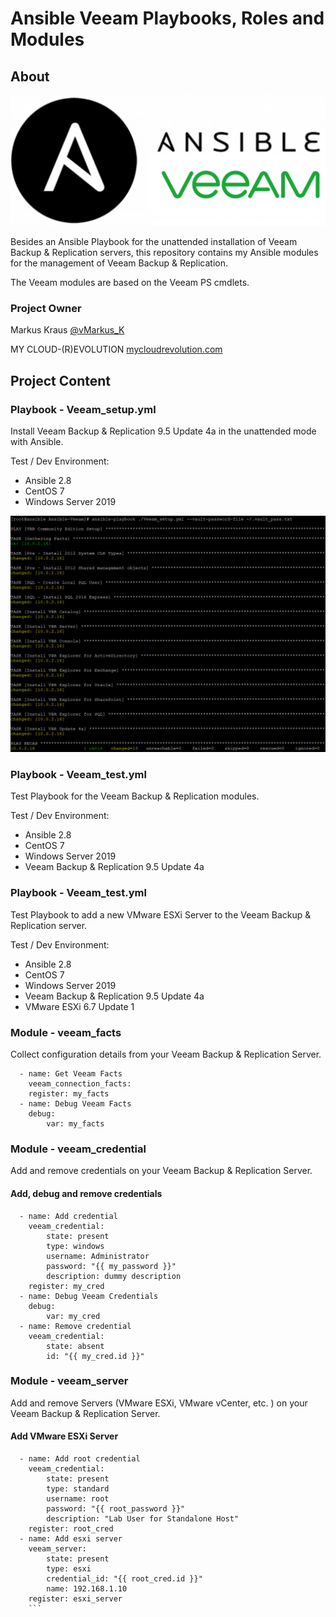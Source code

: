 # Ansible Veeam Playbooks, Roles and Modules

## About

![Ansible Veeam](/media/AnsibleVeeam.png)

Besides an Ansible Playbook for the unattended installation of Veeam Backup & Replication servers, this repository contains my Ansible modules for the management of Veeam Backup & Replication.

The Veeam modules are based on the Veeam PS cmdlets. 

### Project Owner

Markus Kraus [@vMarkus_K](https://twitter.com/vMarkus_K)

MY CLOUD-(R)EVOLUTION [mycloudrevolution.com](http://mycloudrevolution.com/)

## Project Content

### Playbook - Veeam_setup.yml

Install Veeam Backup & Replication 9.5 Update 4a in the unattended mode with Ansible. 

Test / Dev Environment:
 * Ansible 2.8
 * CentOS 7
 * Windows Server 2019

 ![Veeam Setup](/media/VeeamSetup.png)

### Playbook - Veeam_test.yml

Test Playbook for the Veeam Backup & Replication modules. 

Test / Dev Environment:
 * Ansible 2.8
 * CentOS 7
 * Windows Server 2019
 * Veeam Backup & Replication 9.5 Update 4a

 ### Playbook - Veeam_test.yml

Test Playbook to add a new VMware ESXi Server to the Veeam Backup & Replication server. 

Test / Dev Environment:
 * Ansible 2.8
 * CentOS 7
 * Windows Server 2019
 * Veeam Backup & Replication 9.5 Update 4a
 * VMware ESXi 6.7 Update 1

 ### Module - veeam_facts

Collect configuration details from your Veeam Backup & Replication Server.

```
  - name: Get Veeam Facts
    veeam_connection_facts:
    register: my_facts
  - name: Debug Veeam Facts
    debug:
        var: my_facts
```

### Module - veeam_credential

Add and remove credentials on your Veeam Backup & Replication Server.

#### Add, debug and remove credentials

```
  - name: Add credential
    veeam_credential:
        state: present
        type: windows
        username: Administrator
        password: "{{ my_password }}"
        description: dummy description
    register: my_cred
  - name: Debug Veeam Credentials
    debug:
        var: my_cred
  - name: Remove credential
    veeam_credential:
        state: absent
        id: "{{ my_cred.id }}"
```

### Module - veeam_server

Add and remove Servers (VMware ESXi, VMware vCenter, etc. ) on your Veeam Backup & Replication Server.

#### Add VMware ESXi Server 

```
  - name: Add root credential
    veeam_credential:
        state: present
        type: standard
        username: root
        password: "{{ root_password }}"
        description: "Lab User for Standalone Host"
    register: root_cred
  - name: Add esxi server
    veeam_server:
        state: present
        type: esxi
        credential_id: "{{ root_cred.id }}"
        name: 192.168.1.10
    register: esxi_server
    ```
